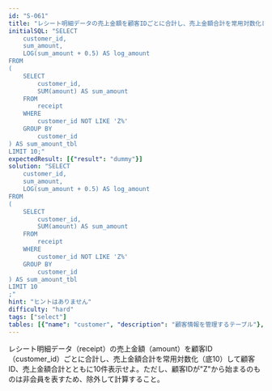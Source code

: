 ```yaml
---
id: "S-061"
title: "レシート明細データの売上金額を顧客IDごとに合計し、売上金額合計を常用対数化して顧客ID、売上..."
initialSQL: "SELECT
    customer_id,
    sum_amount,
    LOG(sum_amount + 0.5) AS log_amount
FROM
(
    SELECT
        customer_id,
        SUM(amount) AS sum_amount
    FROM
        receipt
    WHERE
        customer_id NOT LIKE 'Z%'
    GROUP BY
        customer_id
) AS sum_amount_tbl
LIMIT 10;"
expectedResult: [{"result": "dummy"}]
solution: "SELECT
    customer_id,
    sum_amount,
    LOG(sum_amount + 0.5) AS log_amount
FROM
(
    SELECT
        customer_id,
        SUM(amount) AS sum_amount
    FROM
        receipt
    WHERE
        customer_id NOT LIKE 'Z%'
    GROUP BY
        customer_id
) AS sum_amount_tbl
LIMIT 10
;"
hint: "ヒントはありません"
difficulty: "hard"
tags: ["select"]
tables: [{"name": "customer", "description": "顧客情報を管理するテーブル"}, {"name": "receipt", "description": "レシート明細データを管理するテーブル"}, {"name": "store", "description": "店舗情報を管理するテーブル"}, {"name": "product", "description": "商品情報を管理するテーブル"}, {"name": "category", "description": "カテゴリ情報を管理するテーブル"}]
---
```


レシート明細データ（receipt）の売上金額（amount）を顧客ID（customer_id）ごとに合計し、売上金額合計を常用対数化（底10）して顧客ID、売上金額合計とともに10件表示せよ。ただし、顧客IDが"Z"から始まるのものは非会員を表すため、除外して計算すること。